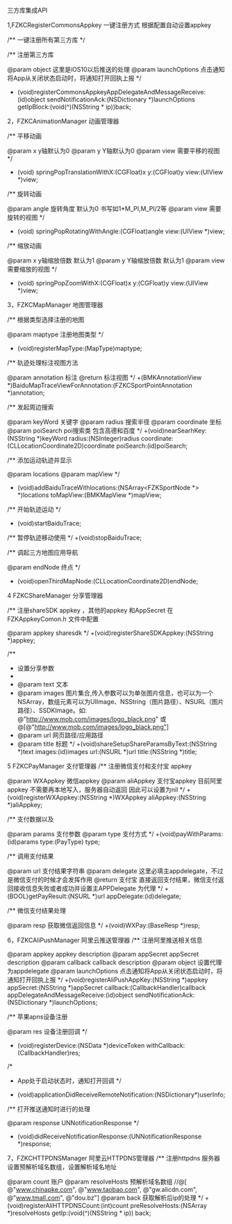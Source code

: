 

三方库集成API

1,FZKCRegisterCommonsAppkey 一键注册方式
根据配置自动设置appkey

/**
一键注册所有第三方库
*/

/**
注册第三方库

@param object 这里是iOS10以后推送的处理
@param launchOptions 点击通知将App从关闭状态启动时，将通知打开回执上报
*/
+ (void)registerCommonsAppkeyAppDelegateAndMessageReceive:(id<UNUserNotificationCenterDelegate>)object sendNotificationAck:(NSDictionary *)launchOptions getIpBlock:(void(^)(NSString * ip))back;



2，FZKCAnimationManager  动画管理器

/**
平移动画

@param x y轴默认为0
@param y Y轴默认为0
@param view 需要平移的视图
*/
+ (void) springPopTranslationWithX:(CGFloat)x y:(CGFloat)y view:(UIView *)view;

/**
旋转动画

@param angle 旋转角度 默认为0 书写如1*M_PI,M_PI/2等
@param view 需要旋转的视图
*/
+ (void) springPopRotatingWithAngle:(CGFloat)angle view:(UIView *)view;


/**
缩放动画

@param x y轴缩放倍数 默认为1
@param y Y轴缩放倍数  默认为1
@param view 需要缩放的视图
*/
+ (void) springPopZoomWithX:(CGFloat)x y:(CGFloat)y view:(UIView *)view;    



3，FZKCMapManager 地图管理器

/**
根据类型选择注册的地图

@param maptype 注册地图类型
*/
+ (void)registerMapType:(MapType)maptype;


/**
轨迹处理标注视图方法

@param annotation 标注
@return 标注视图
*/
+(BMKAnnotationView *)BaiduMapTraceViewForAnnotation:(FZKCSportPointAnnotation *)annotation;





/**
发起周边搜索

@param keyWord 关键字
@param radius 搜索半径
@param coordinate 坐标
@param poiSearch poi搜索类 包含高德和百度
*/
+(void)nearSearhKey:(NSString *)keyWord radius:(NSInteger)radius coordinate:(CLLocationCoordinate2D)coordinate  poiSearch:(id)poiSearch;




/**
添加运动轨迹并显示

@param locations
@param mapView
*/
+ (void)addBaiduTraceWithlocations:(NSArray<FZKSportNode *> *)locations toMapView:(BMKMapView *)mapView;


/**
开始轨迹运动
*/
+ (void)startBaiduTrace;

/**
暂停轨迹移动使用
*/
+(void)stopBaiduTrace;


/**
调起三方地图应用导航


@param endNode 终点
*/
+ (void)openThirdMapNode:(CLLocationCoordinate2D)endNode;


4  FZKCShareManager 分享管理器

/**
注册shareSDK appkey  ，其他的appkey 和AppSecret 在FZKAppkeyComon.h 文件中配置

@param appkey sharesdk
*/
+(void)registerShareSDKAppkey:(NSString *)appkey;


/**
*  设置分享参数
*
*  @param text     文本
*  @param images   图片集合,传入参数可以为单张图片信息，也可以为一个NSArray，数组元素可以为UIImage、NSString（图片路径）、NSURL（图片路径）、SSDKImage。如: @"http://www.mob.com/images/logo_black.png" 或 @[@"http://www.mob.com/images/logo_black.png"]
*  @param url      网页路径/应用路径
*  @param title    标题
*/
+(void)shareSetupShareParamsByText:(NSString *)text images:(id)images url:(NSURL *)url  title:(NSString *)title;


5 FZKCPayManager 支付管理器
/**
注册微信支付和支付宝 appkey

@param WXAppkey 微信appkey
@param aliAppkey 支付宝appkey 目前阿里appkey 不需要再本地写入，服务器自动返回 因此可以设置为nil
*/
+(void)registerWXAppkey:(NSString *)WXAppkey aliAppkey:(NSString *)aliAppkey;

/**
支付数据以及

@param params 支付参数
@param type 支付方式
*/
+(void)payWithParams:(id)params type:(PayType) type;


/**
调用支付结果

@param url 支付结果字符串
@param delegate 这里必填主appdelegate，不过是微信支付的时候才会发挥作用
@return 支付宝  直接返回支付结果，微信支付返回接收信息失败或者成功并设置主APPDelegate 为代理
*/
+(BOOL)getPayResult:(NSURL *)url appDelegate:(id<WXApiDelegate>)delegate;



/**
微信支付结果处理

@param resp 获取微信返回信息
*/
+(void)WXPay:(BaseResp *)resp;


6，FZKCAliPushManager 阿里云推送管理器
/**
注册阿里推送相关信息

@param appkey appkey description
@param appSecret appSecret description
@param callback callback description
@param object 设置代理为appdelegate
@param launchOptions 点击通知将App从关闭状态启动时，将通知打开回执上报
*/
+(void)registerAliPushAppKey:(NSString *)appkey appSecret:(NSString *)appSecret callback:(CallbackHandler)callback appDelegateAndMessageReceive:(id<UNUserNotificationCenterDelegate>)object sendNotificationAck:(NSDictionary *)launchOptions;

/**
苹果apns设备注册

@param res 设备注册回调
*/
+ (void)registerDevice:(NSData *)deviceToken withCallback:(CallbackHandler)res;



/*
*  App处于启动状态时，通知打开回调
*/
+ (void)applicationDidReceiveRemoteNotification:(NSDictionary*)userInfo;


/**
打开推送通知时进行的处理

@param response UNNotificationResponse
*/
+ (void)didReceiveNotificationResponse:(UNNotificationResponse *)response;


7，FZKCHTTPDNSManager 阿里云HTTPDNS管理器
/**
注册httpdns 服务器 设置预解析域名数组，设置解析域名地址

@param count 账户
@param resolveHosts 预解析域名数组 //@[ @"www.chinapke.com", @"www.taobao.com", @"gw.alicdn.com", @"www.tmall.com", @"dou.bz"]
@param back 获取解析后ip的处理
*/
+(void)registerAliHTTPDNSCount:(int)count preResolveHosts:(NSArray *)resolveHosts getIp:(void(^)(NSString * ip)) back;
